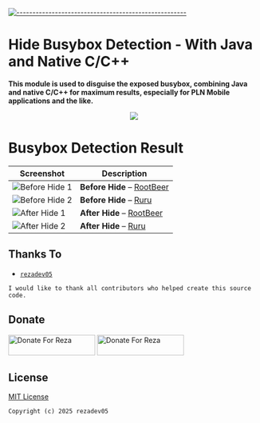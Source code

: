 [![-----------------------------------------------------](https://raw.githubusercontent.com/andreasbm/readme/master/assets/lines/colored.png)](#table-of-contents)

# Hide Busybox Detection - With Java and Native C/C++

**This module is used to disguise the exposed busybox, combining Java and native C/C++ for maximum results, especially for PLN Mobile applications and the like.**

<p align="center">
<img width="" src="https://img.shields.io/github/repo-size/rezadev05/hidebusybox?color=green&label=Repo%20Size&style=for-the-badge&logo=appveyor">

# Busybox Detection Result

| Screenshot                                                     | Description                                                        |
| -------------------------------------------------------------- | ------------------------------------------------------------------ |
| ![Before Hide 1](./screenshot/screenshot-before-root-beer.jpg) | **Before Hide** – [RootBeer](https://github.com/scottyab/rootbeer) |
| ![Before Hide 2](./screenshot/screenshot-before-ruru.jpg)      | **Before Hide** – [Ruru](https://github.com/byxiaorun/Ruru)        |
| ![After Hide 1](./screenshot/screenshot-after-root-beer.jpg)   | **After Hide** – [RootBeer](https://github.com/scottyab/rootbeer)  |
| ![After Hide 2](./screenshot/screenshot-after-ruru.jpg)        | **After Hide** – [Ruru](https://github.com/byxiaorun/Ruru)         |

</p>

## Thanks To

- [`rezadev05`](https://github.com/rezadev05)

`I would like to thank all contributors who helped create this source code.`

## Donate

<a href="https://saweria.co/rezadev05" target="_blank"><img src="https://user-images.githubusercontent.com/26188697/180601310-e82c63e4-412b-4c36-b7b5-7ba713c80380.png" alt="Donate For Reza" height="41" width="174"></a>
<a href="https://github.com/rezadev05/rezadev05/blob/main/bitcoin.json" target="_blank"><img src="https://github.com/rezadev05/rezadev05/blob/main/assets/bitcoin.png?raw=true" alt="Donate For Reza" height="41" width="174"></a>

## License

[MIT License](https://github.com/rezadev05/hidebusybox/LICENSE)

`Copyright (c) 2025 rezadev05`
